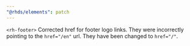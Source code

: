```yaml
---
"@rhds/elements": patch
---
```


`<rh-footer>` Corrected href for footer logo links.  They were incorrectly pointing
to the `href="/en"` url. They have been changed to `href="/"`.
